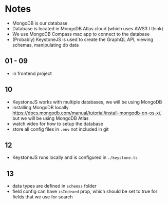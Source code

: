 # Notes

- MongoDB is our database
- Database is located in MongoDB Atlas cloud (which uses AWS3 I think)
- We use MongoDB Compass mac app to connect to the database
- (Probably) KeystoneJS is used to create the GraphQL API, viewing schemas, manipulating db data

## 01 - 09

- in frontend project

## 10

- KeystoneJS works with multiple databases, we will be using MongoDB
- installing MongoDB locally <https://docs.mongodb.com/manual/tutorial/install-mongodb-on-os-x/>, but we will be using MongoDB Atlas
- watch video for how to setup the database
- store all config files in `.env` not included in git

## 12

- KeystoneJS runs locally and is configured in `./keystone.ts`

##  13

- data types are defined in `schemas` folder
- field config can have `isIndexed` prop, which should be set to true for fields that we use for search
